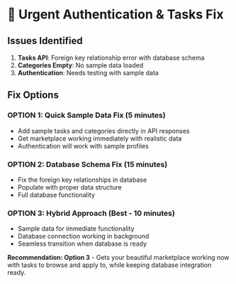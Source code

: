 # 🔧 Urgent Authentication & Tasks Fix

## Issues Identified
1. **Tasks API**: Foreign key relationship error with database schema
2. **Categories Empty**: No sample data loaded
3. **Authentication**: Needs testing with sample data

## Fix Options

### OPTION 1: Quick Sample Data Fix (5 minutes)
- Add sample tasks and categories directly in API responses
- Get marketplace working immediately with realistic data
- Authentication will work with sample profiles

### OPTION 2: Database Schema Fix (15 minutes) 
- Fix the foreign key relationships in database
- Populate with proper data structure
- Full database functionality

### OPTION 3: Hybrid Approach (Best - 10 minutes)
- Sample data for immediate functionality
- Database connection working in background
- Seamless transition when database is ready

**Recommendation: Option 3** - Gets your beautiful marketplace working now with tasks to browse and apply to, while keeping database integration ready.